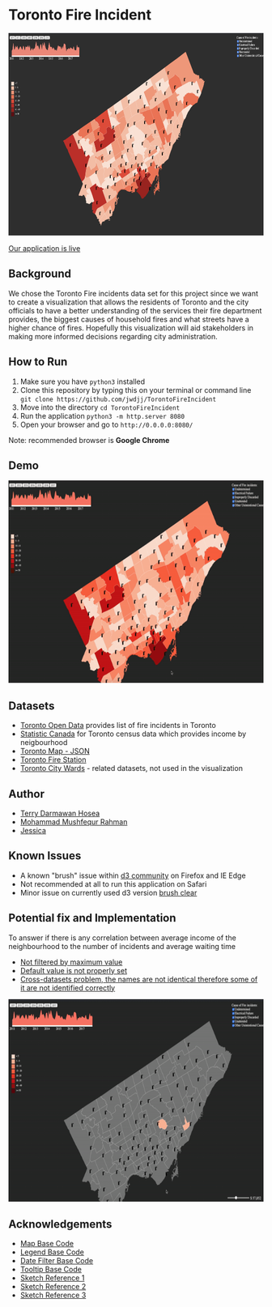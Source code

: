 # Toronto Fire Incident

<p align="center">
  <img width="750" height="400" src="./images/latest-output.png">
</p>

[Our application is live](https://master.d369dxxeryvnrt.amplifyapp.com/)

## Background

We chose the Toronto Fire incidents data set for this project since we want to create a visualization that allows the residents of Toronto and the city officials to have a better understanding of the services their fire department provides, the biggest causes of household fires and what streets have a higher chance of fires. Hopefully this visualization will aid stakeholders in making more informed decisions regarding city administration.

## How to Run

1. Make sure you have `python3` installed
2. Clone this repository by typing this on your terminal or command line `git clone https://github.com/jwdjj/TorontoFireIncident`
3. Move into the directory `cd TorontoFireIncident`
4. Run the application `python3 -m http.server 8080`
5. Open your browser and go to `http://0.0.0.0:8080/`

Note: recommended browser is **Google Chrome**

## Demo

<p align="center">
  <img width="750" height="400" src="./images/latest-demo.gif">
</p>


## Datasets

- [Toronto Open Data](https://open.toronto.ca/dataset/fire-incidents/) provides list of fire incidents in Toronto
- [Statistic Canada](https://www03.cmhc-schl.gc.ca/hmip-pimh/en/TableMapChart/TableMatchingCriteria?GeographyType=MetropolitanMajorArea&GeographyId=2270&CategoryLevel1=Population%2C%20Households%20and%20Housing%20Stock&CategoryLevel2=Household%20Income&ColumnField=HouseholdIncomeRange&RowField=Neighbourhood&SearchTags%5B0%5D.Key=Households&SearchTags%5B0%5D.Value=Number&SearchTags%5B1%5D.Key=Statistics&SearchTags%5B1%5D.Value=AverageAndMedian) for Toronto census data which provides income by neigbourhood
- [Toronto Map - JSON](https://github.com/jasonicarter/toronto-geojson)
- [Toronto Fire Station](https://www.toronto.ca/community-people/public-safety-alerts/understanding-emergency-services/fire-station-locations/)
- [Toronto City Wards](https://open.toronto.ca/dataset/city-wards/) - related datasets, not used in the visualization


## Author
- [Terry Darmawan Hosea](https://github.com/terryhosea)
- [Mohammad Mushfequr Rahman](https://github.com/Mushfequr-Rahman)
- [Jessica](https://github.com/jwdjj)


## Known Issues
- A known "brush" issue within [d3 community](https://github.com/d3/d3-brush/issues/60) on Firefox and IE Edge
- Not recommended at all to run this application on Safari
- Minor issue on currently used d3 version [brush clear](https://github.com/d3/d3-brush/issues/10)

## Potential fix and Implementation
To answer if there is any correlation between average income of the neighbourhood to the number of incidents and average waiting time
- [Not filtered by maximum value](https://github.com/jwdjj/TorontoFireIncident/blob/master/script.js#L175)
- [Default value is not properly set](https://github.com/jwdjj/TorontoFireIncident/blob/master/script.js#L243)
- [Cross-datasets problem, the names are not identical therefore some of it are not identified correctly](https://github.com/jwdjj/TorontoFireIncident/blob/master/script.js#L322)

<p align="center">
  <img width="750" height="400" src="./images/demo-with-income-filter.gif">
</p>


## Acknowledgements

- [Map Base Code](http://bl.ocks.org/michellechandra/0b2ce4923dc9b5809922)
- [Legend Base Code](https://embed.plnkr.co/plunk/gE1xQu)
- [Date Filter Base Code](http://bl.ocks.org/timelyportfolio/5c136de85de1c2abb6fc)
- [Tooltip Base Code](https://bl.ocks.org/tiffylou/88f58da4599c9b95232f5c89a6321992 )
- [Sketch Reference 1](https://www.r-bloggers.com/plotting-choropleths-from-shapefiles-in-r-with-ggmap-toronto-neighbourhoods-by-population/ )
- [Sketch Reference 2](http://cityinsight-interface.ssg.coop/toronto-emissions)
- [Sketch Reference 3](https://public.tableau.com/profile/lilly.tong#!/vizhome/shared/HNH4PXQRX)